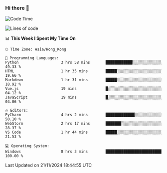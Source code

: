 ### Hi there 👋

<!--
**RoiexLee/RoiexLee** is a ✨ _special_ ✨ repository because its `README.md` (this file) appears on your GitHub profile.

Here are some ideas to get you started:

- 🔭 I’m currently working on ...
- 🌱 I’m currently learning ...
- 👯 I’m looking to collaborate on ...
- 🤔 I’m looking for help with ...
- 💬 Ask me about ...
- 📫 How to reach me: ...
- 😄 Pronouns: ...
- ⚡ Fun fact: ...
-->

<!--START_SECTION:waka-->
![Code Time](http://img.shields.io/badge/Code%20Time-751%20hrs%2048%20mins-blue)

![Lines of code](https://img.shields.io/badge/From%20Hello%20World%20I%27ve%20Written-38.4%20thousand%20lines%20of%20code-blue)

📊 **This Week I Spent My Time On** 

```text
🕑︎ Time Zone: Asia/Hong_Kong

💬 Programming Languages: 
Python                   3 hrs 58 mins       ████████████░░░░░░░░░░░░░   49.33 % 
HTML                     1 hr 35 mins        █████░░░░░░░░░░░░░░░░░░░░   19.66 % 
Markdown                 1 hr 31 mins        █████░░░░░░░░░░░░░░░░░░░░   18.92 % 
Vue.js                   19 mins             █░░░░░░░░░░░░░░░░░░░░░░░░   04.12 % 
JavaScript               19 mins             █░░░░░░░░░░░░░░░░░░░░░░░░   04.06 % 

🔥 Editors: 
PyCharm                  4 hrs 2 mins        █████████████░░░░░░░░░░░░   50.10 % 
WebStorm                 2 hrs 17 mins       ███████░░░░░░░░░░░░░░░░░░   28.37 % 
VS Code                  1 hr 44 mins        █████░░░░░░░░░░░░░░░░░░░░   21.53 % 

💻 Operating System: 
Windows                  8 hrs 3 mins        █████████████████████████   100.00 % 
```


 Last Updated on 21/11/2024 18:44:55 UTC
<!--END_SECTION:waka-->
